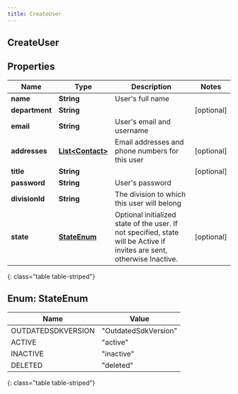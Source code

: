 ```yaml
---
title: CreateUser
---
```


## CreateUser

## Properties

| Name           | Type                                                       | Description                                                                                                             | Notes      |
| -------------- | ---------------------------------------------------------- | ----------------------------------------------------------------------------------------------------------------------- | ---------- |
| **name**       | <!----><!---->**String**<!---->                            | User&#39;s full name                                                                                                    |            |
| **department** | <!----><!---->**String**<!---->                            |                                                                                                                         | [optional] |
| **email**      | <!----><!---->**String**<!---->                            | User&#39;s email and username                                                                                           |            |
| **addresses**  | <!----><!---->[**List&lt;Contact&gt;**](Contact.md)<!----> | Email addresses and phone numbers for this user                                                                         | [optional] |
| **title**      | <!----><!---->**String**<!---->                            |                                                                                                                         | [optional] |
| **password**   | <!----><!---->**String**<!---->                            | User&#39;s password                                                                                                     |            |
| **divisionId** | <!----><!---->**String**<!---->                            | The division to which this user will belong                                                                             |            |
| **state**      | [**StateEnum**](#StateEnum)<!---->                         | Optional initialized state of the user. If not specified, state will be Active if invites are sent, otherwise Inactive. | [optional] |

{: class="table table-striped"}

<a name="StateEnum"></a>

## Enum: StateEnum

| Name               | Value                          |
| ------------------ | ------------------------------ |
| OUTDATEDSDKVERSION | &quot;OutdatedSdkVersion&quot; |
| ACTIVE             | &quot;active&quot;             |
| INACTIVE           | &quot;inactive&quot;           |
| DELETED            | &quot;deleted&quot;            |

{: class="table table-striped"}

